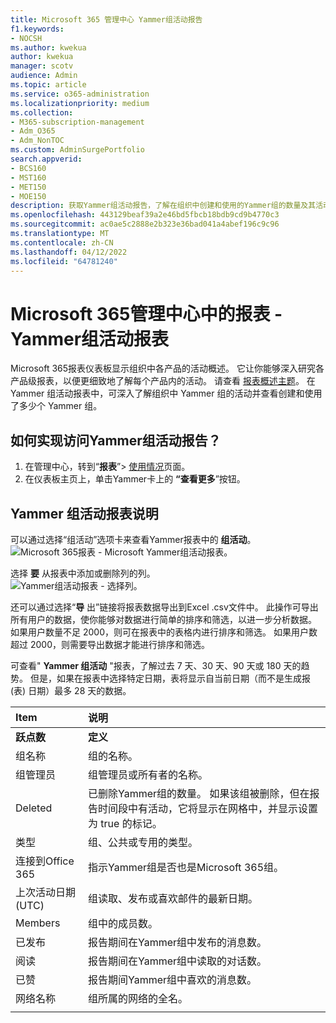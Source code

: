 ```yaml
---
title: Microsoft 365 管理中心 Yammer组活动报告
f1.keywords:
- NOCSH
ms.author: kwekua
author: kwekua
manager: scotv
audience: Admin
ms.topic: article
ms.service: o365-administration
ms.localizationpriority: medium
ms.collection:
- M365-subscription-management
- Adm_O365
- Adm_NonTOC
ms.custom: AdminSurgePortfolio
search.appverid:
- BCS160
- MST160
- MET150
- MOE150
description: 获取Yammer组活动报告，了解在组织中创建和使用的Yammer组的数量及其活动。
ms.openlocfilehash: 443129beaf39a2e46bd5fbcb18bdb9cd9b4770c3
ms.sourcegitcommit: ac0ae5c2888e2b323e36bad041a4abef196c9c96
ms.translationtype: MT
ms.contentlocale: zh-CN
ms.lasthandoff: 04/12/2022
ms.locfileid: "64781240"
---
```

# <a name="microsoft-365-reports-in-the-admin-center---yammer-groups-activity-report"></a>Microsoft 365管理中心中的报表 - Yammer组活动报表

Microsoft 365报表仪表板显示组织中各产品的活动概述。 它让你能够深入研究各产品级报表，以便更细致地了解每个产品内的活动。 请查看 [报表概述主题](activity-reports.md)。 在 Yammer 组活动报表中，可深入了解组织中 Yammer 组的活动并查看创建和使用了多少个 Yammer 组。
 
## <a name="how-do-i-get-to-the-yammer-groups-activity-report"></a>如何实现访问Yammer组活动报告？

1. 在管理中心，转到“**报表**”\> <a href="https://go.microsoft.com/fwlink/p/?linkid=2074756" target="_blank">使用情况</a>页面。 
2. 在仪表板主页上，单击Yammer卡上的 **“查看更多**”按钮。
  
## <a name="interpret-the-yammer-groups-activity-report"></a>Yammer 组活动报表说明

可以通过选择“组活动”选项卡来查看Yammer报表中的 **组活动**。<br/>![Microsoft 365报表 - Microsoft Yammer组活动报表。](../../media/3afdafe5-9269-402e-8264-c7695ceb227d.png)

选择 **要** 从报表中添加或删除列的列。  <br/> ![Yammer组活动报表 - 选择列。](../../media/54744932-34fe-48c3-9779-1d10c3f05be1.png)

还可以通过选择“**导** 出”链接将报表数据导出到Excel .csv文件中。 此操作可导出所有用户的数据，使你能够对数据进行简单的排序和筛选，以进一步分析数据。 如果用户数量不足 2000，则可在报表中的表格内进行排序和筛选。 如果用户数超过 2000，则需要导出数据才能进行排序和筛选。 

可查看" **Yammer 组活动** "报表，了解过去 7 天、30 天、90 天或 180 天的趋势。 但是，如果在报表中选择特定日期，表将显示自当前日期（而不是生成报 (表) 日期）最多 28 天的数据。
  
|Item|说明|
|:-----|:-----|
|**跃点数**|**定义**|
|组名称  <br/> |组的名称。 <br/> |
|组管理员  <br/> |组管理员或所有者的名称。  <br/> |
|Deleted  <br/> |已删除Yammer组的数量。 如果该组被删除，但在报告时间段中有活动，它将显示在网格中，并显示设置为 true 的标记。  <br/> |
|类型  <br/> |组、公共或专用的类型。 <br/> |
|连接到Office 365  <br/> |指示Yammer组是否也是Microsoft 365组。 <br/> |
|上次活动日期 (UTC)   <br/> | 组读取、发布或喜欢邮件的最新日期。  <br/> |
|Members  <br/> | 组中的成员数。  <br/> |
|已发布  <br/> |报告期间在Yammer组中发布的消息数。 <br/>|
|阅读  <br/> |报告期间在Yammer组中读取的对话数。  <br/> |
|已赞  <br/> |报告期间Yammer组中喜欢的消息数。 <br/>|
|网络名称  <br/> |组所属的网络的全名。 |
|||